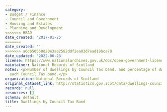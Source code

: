 ```yaml
---
category:
- Budget / Finance
- Council and Government
- Housing and Estates
- Planning and Development
<<<<<<< HEAD
date_created: '2017-01-25'
=======
date_created: ''
>>>>>>> a6db50550d20e3ae2582ddf2ea03d7ead19bca70
date_updated: '2022-06-23'
license: https://www.nationalarchives.gov.uk/doc/open-government-licence/version/3/
maintainer: National Records of Scotland
notes: <p>Number of dwellings by Council Tax band, and percentage of dwellings in
  each Council Tax band.</p>
organization: National Records of Scotland
original_dataset_link: http://statistics.gov.scot/data/dwellings-council-tax
records: null
resources: []
schema: default
title: Dwellings by Council Tax Band
---
```

